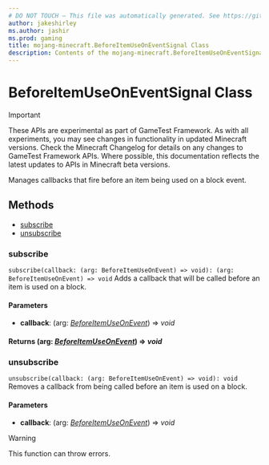 ```yaml
---
# DO NOT TOUCH — This file was automatically generated. See https://github.com/Mojang/MinecraftApiDocsGenerator to modify descriptions, examples, etc.
author: jakeshirley
ms.author: jashir
ms.prod: gaming
title: mojang-minecraft.BeforeItemUseOnEventSignal Class
description: Contents of the mojang-minecraft.BeforeItemUseOnEventSignal class.
---
```

# BeforeItemUseOnEventSignal Class
>[!IMPORTANT]
>These APIs are experimental as part of GameTest Framework. As with all experiments, you may see changes in functionality in updated Minecraft versions. Check the Minecraft Changelog for details on any changes to GameTest Framework APIs. Where possible, this documentation reflects the latest updates to APIs in Minecraft beta versions.

Manages callbacks that fire before an item being used on a block event.

## Methods
- [subscribe](#subscribe)
- [unsubscribe](#unsubscribe)

### **subscribe**
`
subscribe(callback: (arg: BeforeItemUseOnEvent) => void): (arg: BeforeItemUseOnEvent) => void
`
Adds a callback that will be called before an item is used on a block.

#### **Parameters**
- **callback**: (arg: [*BeforeItemUseOnEvent*](BeforeItemUseOnEvent.md)) => *void*

#### **Returns** (arg: [*BeforeItemUseOnEvent*](BeforeItemUseOnEvent.md)) => *void*

### **unsubscribe**
`
unsubscribe(callback: (arg: BeforeItemUseOnEvent) => void): void
`
Removes a callback from being called before an item is used on a block.

#### **Parameters**
- **callback**: (arg: [*BeforeItemUseOnEvent*](BeforeItemUseOnEvent.md)) => *void*
> [!WARNING]
> This function can throw errors.
